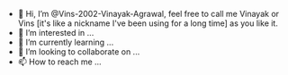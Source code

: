 - 👋 Hi, I’m @Vins-2002-Vinayak-Agrawal, feel free to call me Vinayak or Vins [it's like a nickname I've been using for a long time] as you like it. 
- 👀 I’m interested in ...
- 🌱 I’m currently learning ...
- 💞️ I’m looking to collaborate on ...
- 📫 How to reach me ...

<!---
Vins-2002-Vinayak-Agrawal/Vins-2002-Vinayak-Agrawal is a ✨ special ✨ repository because its `README.md` (this file) appears on your GitHub profile.
You can click the Preview link to take a look at your changes.
--->
